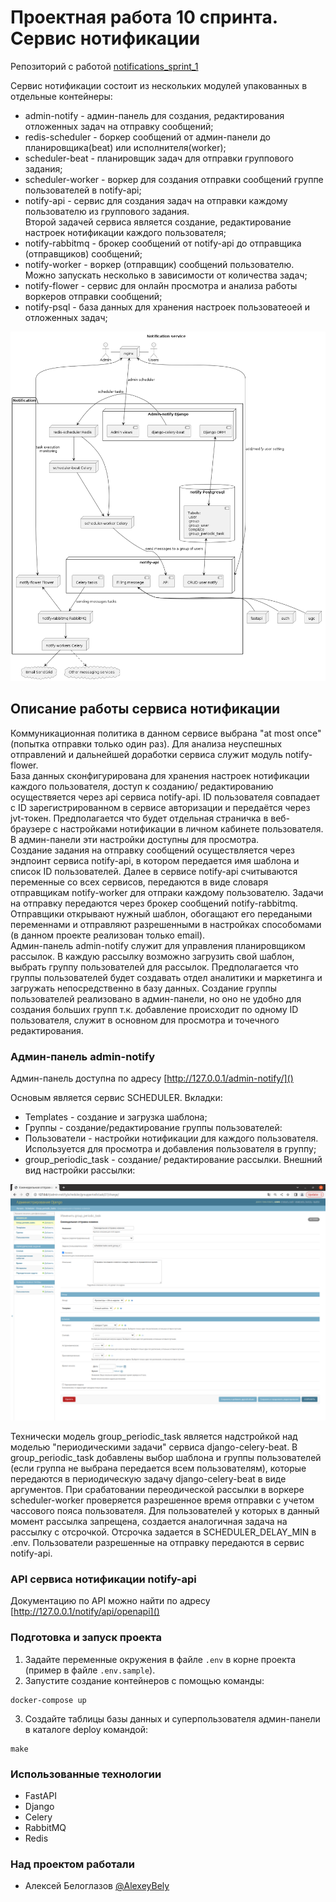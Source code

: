 # Проектная работа 10 спринта. Сервис нотификации

Репозиторий с работой [notifications_sprint_1](https://github.com/AlexeyBely/notifications_sprint_1)     

Сервис нотификации состоит из нескольких модулей упакованных в отдельные контейнеры:
- admin-notify - админ-панель для создания, редактирования отложенных задач на отправку сообщений;
- redis-scheduler - боркер сообщений от админ-панели до планировщика(beat) или исполнителя(worker);
- scheduler-beat - планировщик задач для отправки группового задания;
- scheduler-worker - воркер для создания отправки сообщений группе пользователей в notify-api;
- notify-api - сервис для создания задач на отправки каждому пользователю из группового задания.    
    Второй задачей сервиса является создание, редактирование настроек нотификации каждого пользователя;
- notify-rabbitmq - брокер сообщений от notify-api до отправщика (отправщиков) сообщений;
- notify-worker - воркер (отправщик) сообщений пользователю. Можно запускать несколько в зависимости от количества задач; 
- notify-flower - сервис для онлайн просмотра и анализа работы воркеров отправки сообщений;
- notify-psql - база данных для хранения настроек пользоватеоей и отложенных задач; 


![Сжема сервиса нотификации](./arch_schemes/notify_system_shema.png)

## Описание работы сервиса нотификации

Коммуникационная политика в данном сервисе выбрана "at most once" (попытка отправки только один раз). Для анализа неуспешных отправлений и дальнейшей доработки сервиса служит модуль notify-flower.   
База данных сконфигурирована для хранения настроек нотификации каждого пользователя, доступ к созданию/ редактированию
осуществяется через api сервиса notify-api. ID пользователя совпадает с ID зарегистрированном в сервисе авторизации и передаётся через jvt-токен. Предполагается что будет отдельная страничка в веб-браузере с настройками нотификации в личном кабинете пользователя. В админ-панели эти настройки доступны для просмотра.   
Создание задания на отправку сообщений осуществляется через эндпоинт сервиса notify-api, в котором передается имя шаблона и список ID пользователей. Далее в сервисе notify-api считываются переменные со всех сервисов, передаются в виде словаря отправщикам notify-worker для отпраки каждому пользователю. Задачи на отправку передаются через брокер сообщений notify-rabbitmq. Отправщики открывают нужный шаблон, обогащают его передаными переменнами и отправляют разрешенными в настройках способомами (в данном проекте реализован только email).   
Админ-панель admin-notify служит для управления планировщиком рассылок. В каждую рассылку возможно загрузить свой шаблон, выбрать группу пользователей для рассылок. Предполагается что группы пользователей будет создавать отдел аналитики и маркетинга
и загружать непосредственно в базу данных. Создание группы пользователей реализовано в админ-панели, но оно не удобно для создания больших групп т.к. добавление происходит по одному ID пользователя, служит в основном для просмотра и точечного редактирования.  

### Админ-панель admin-notify

Админ-панель доступна по адресу [http://127.0.0.1/admin-notify/]()

Основым является сервис SCHEDULER. Вкладки:
 - Templates - создание и загрузка шаблона;
 - Группы - создание/редактирование группы пользователей:
 - Пользователи - настройки нотификации для каждого пользователя. Используется для просмотра и добавления пользователя в группу;
 - group_periodic_task - создание/ редактирование рассылки. Внешний вид настройки рассылки: 
    
![Админ-панель](./arch_schemes/admin_panel.png)
     
Технически модель group_periodic_task является надстройкой над моделью "периодическими задачи" сервиса django-celery-beat. В group_periodic_task добавлены выбор шаблона и группы пользователей (если группа не выбрана передается всем пользователям), которые передаются в периодическую задачу django-celery-beat в виде аргументов. При срабатовании переодической рассылки в воркере scheduler-worker проверяется разрешенное время отправки с учетом чассового пояса пользователя. Для пользователей у которых в данный момент рассылка запрещена, создается аналогичная задача на рассылку с отсрочкой. Отсрочка задается в SCHEDULER_DELAY_MIN в .env. Пользователи разрешенные на отправку передаются в сервис notify-api.

### API сервиса нотификации notify-api

Документацию по API можно найти по адресу [http://127.0.0.1/notify/api/openapi]()

### Подготовка и запуск проекта

1. Задайте переменные окружения в файле `.env` в корне проекта (пример в файле `.env.sample`).
2. Запустите создание контейнеров с помощью команды:
```commandline
docker-compose up
```
3. Создайте таблицы базы данных и суперпользователя админ-панели в каталоге deploy командой:
```commandline
make
```

### Использованные технологии   
    
- FastAPI
- Django
- Celery
- RabbitMQ
- Redis

### Над проектом работали
- Алексей Белоглазов [@AlexeyBely](https://github.com/AlexeyBely)